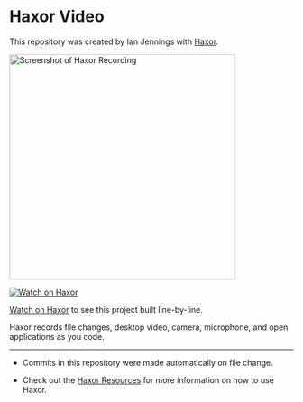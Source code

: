 # Haxor Video

This repository was created by Ian Jennings with [Haxor](http://localhost:1337/replay/b416e0e1-6cb4-477b-abd8-64632cd594ff).

<a href="http://localhost:1337/replay/b416e0e1-6cb4-477b-abd8-64632cd594ff"><img src="http://localhost:1337/replay/b416e0e1-6cb4-477b-abd8-64632cd594ff/screenshot" alt="Screenshot of Haxor Recording" width="400" /></a> 

<a href="http://localhost:1337/replay/b416e0e1-6cb4-477b-abd8-64632cd594ff"><img src="http://localhost:1337/images/watch-on-haxor.png" alt="Watch on Haxor" /></a> 

[Watch on Haxor](http://localhost:1337/replay/b416e0e1-6cb4-477b-abd8-64632cd594ff) to see this project built line-by-line.

Haxor records file changes, desktop video, camera, microphone, and open applications as you code.


---
* Commits in this repository were made automatically on file change.

* Check out the [Haxor Resources](http://localhost:1337) for more information on how to use Haxor.